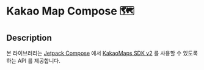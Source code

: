 # Kakao Map Compose 🗺

## Description

본 라이브러리는 [Jetpack Compose](https://developer.android.com/jetpack/compose) 에서
[KakaoMaps SDK v2](https://apis.map.kakao.com/android_v2/docs/) 를 사용할 수 있도록 하는 API 를 제공합니다.
